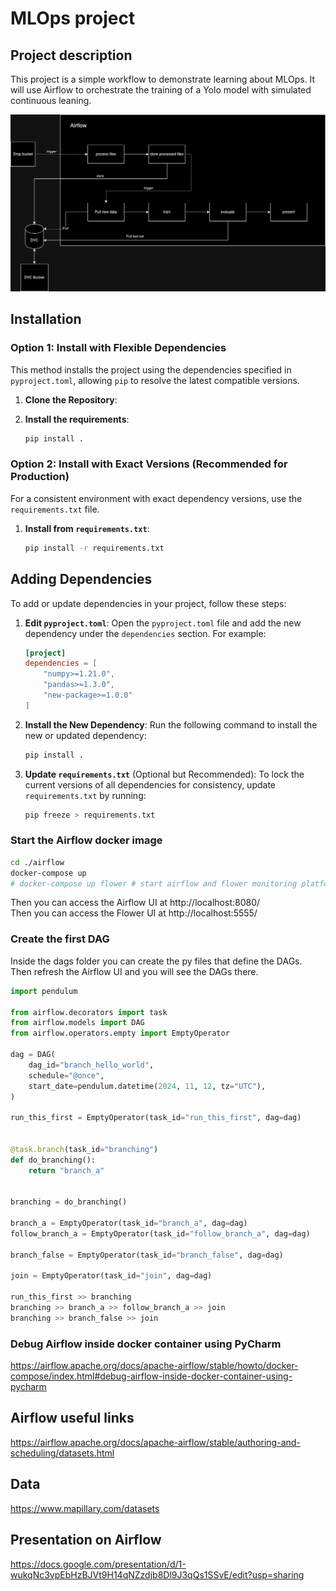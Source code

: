 # MLOps project

## Project description

This project is a simple workflow to demonstrate learning about MLOps. It will use Airflow to orchestrate the training of a Yolo model with simulated continuous leaning.

![diag](project-diagram.png)

## Installation

### Option 1: Install with Flexible Dependencies
This method installs the project using the dependencies specified in `pyproject.toml`, allowing `pip` to resolve the latest compatible versions.

1. **Clone the Repository**:
2. **Install the requirements**:

   ```bash
   pip install .
   ```

### Option 2: Install with Exact Versions (Recommended for Production)

For a consistent environment with exact dependency versions, use the `requirements.txt` file.

1. **Install from `requirements.txt`**:

   ```bash
   pip install -r requirements.txt
   ```

## Adding Dependencies

To add or update dependencies in your project, follow these steps:

1. **Edit `pyproject.toml`**:
   Open the `pyproject.toml` file and add the new dependency under the `dependencies` section. For example:

   ```toml
   [project]
   dependencies = [
       "numpy>=1.21.0",
       "pandas>=1.3.0",
       "new-package>=1.0.0"
   ]
   ```

2. **Install the New Dependency**:
   Run the following command to install the new or updated dependency:

   ```bash
   pip install .
   ```

3. **Update `requirements.txt`** (Optional but Recommended):
   To lock the current versions of all dependencies for consistency, update `requirements.txt` by running:

   ```bash
   pip freeze > requirements.txt
   ```

### Start the Airflow docker image

```bash
cd ./airflow
docker-compose up
# docker-compose up flower # start airflow and flower monitoring platform 
```

Then you can access the Airflow UI at http://localhost:8080/  
Then you can access the Flower UI at http://localhost:5555/  

### Create the first DAG

Inside the dags folder you can create the py files that define the DAGs. Then refresh the Airflow UI and you will see the DAGs there.

```python
import pendulum

from airflow.decorators import task
from airflow.models import DAG
from airflow.operators.empty import EmptyOperator

dag = DAG(
    dag_id="branch_hello_world",
    schedule="@once",
    start_date=pendulum.datetime(2024, 11, 12, tz="UTC"),
)

run_this_first = EmptyOperator(task_id="run_this_first", dag=dag)


@task.branch(task_id="branching")
def do_branching():
    return "branch_a"


branching = do_branching()

branch_a = EmptyOperator(task_id="branch_a", dag=dag)
follow_branch_a = EmptyOperator(task_id="follow_branch_a", dag=dag)

branch_false = EmptyOperator(task_id="branch_false", dag=dag)

join = EmptyOperator(task_id="join", dag=dag)

run_this_first >> branching
branching >> branch_a >> follow_branch_a >> join
branching >> branch_false >> join
```

### Debug Airflow inside docker container using PyCharm
https://airflow.apache.org/docs/apache-airflow/stable/howto/docker-compose/index.html#debug-airflow-inside-docker-container-using-pycharm

## Airflow useful links
https://airflow.apache.org/docs/apache-airflow/stable/authoring-and-scheduling/datasets.html

## Data

https://www.mapillary.com/datasets

## Presentation on Airflow

https://docs.google.com/presentation/d/1-wukqNc3vpEbHzBJVt9H14qNZzdjb8Dl9J3qQs1SSvE/edit?usp=sharing
